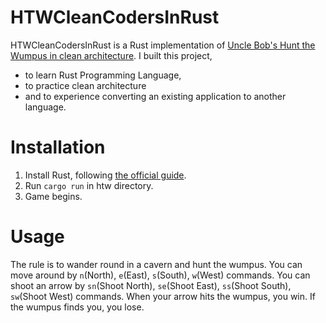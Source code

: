 # HTWCleanCodersInRust
HTWCleanCodersInRust is a Rust implementation of [Uncle Bob's Hunt the Wumpus in clean architecture](https://github.com/unclebob/HTWCleanCoders).
I built this project,
- to learn Rust Programming Language,
- to practice clean architecture
- and to experience converting an existing application to another language.

# Installation
1. Install Rust, following [the official guide](https://www.rust-lang.org/learn/get-started).
2. Run `cargo run` in htw directory.
3. Game begins.

# Usage
The rule is to wander round in a cavern and hunt the wumpus.
You can move around by `n`(North), `e`(East), `s`(South), `w`(West) commands.
You can shoot an arrow by `sn`(Shoot North), `se`(Shoot East), `ss`(Shoot South), `sw`(Shoot West) commands.
When your arrow hits the wumpus, you win. If the wumpus finds you, you lose.
